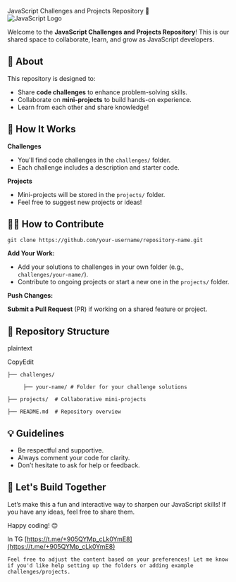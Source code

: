 JavaScript Challenges and Projects Repository 🚀  
![JavaScript Logo](https://upload.wikimedia.org/wikipedia/commons/6/6a/JavaScript-logo.png)

Welcome to the **JavaScript Challenges and Projects Repository**! This is our shared space to collaborate, learn, and grow as JavaScript developers.

## 📝 About

This repository is designed to:

*   Share **code challenges** to enhance problem-solving skills.
*   Collaborate on **mini-projects** to build hands-on experience.
*   Learn from each other and share knowledge!

## 📌 How It Works

**Challenges**

*   You'll find code challenges in the `challenges/` folder.
*   Each challenge includes a description and starter code.

**Projects**

*   Mini-projects will be stored in the `projects/` folder.
*   Feel free to suggest new projects or ideas!

## 👨‍💻 How to Contribute

```plaintext
git clone https://github.com/your-username/repository-name.git
```

**Add Your Work:**

*   Add your solutions to challenges in your own folder (e.g., `challenges/your-name/`).
*   Contribute to ongoing projects or start a new one in the `projects/` folder.

**Push Changes:**

**Submit a Pull Request** (PR) if working on a shared feature or project.

## 📂 Repository Structure

plaintext

CopyEdit

```plaintext
├── challenges/  

     ├── your-name/ # Folder for your challenge solutions 

├── projects/  # Collaborative mini-projects 

├── README.md  # Repository overview
```

## 💡 Guidelines

*   Be respectful and supportive.
*   Always comment your code for clarity.
*   Don’t hesitate to ask for help or feedback.

## 🌟 Let's Build Together

Let’s make this a fun and interactive way to sharpen our JavaScript skills! If you have any ideas, feel free to share them.

Happy coding! 😊

In TG [https://t.me/+905QYMp_cLk0YmE8](https://t.me/+905QYMp_cLk0YmE8)

```plaintext
Feel free to adjust the content based on your preferences! Let me know if you'd like help setting up the folders or adding example challenges/projects. 
```